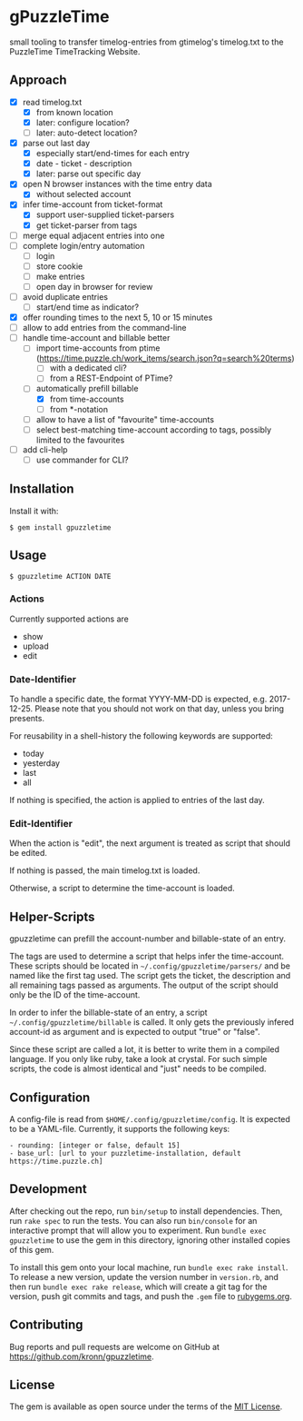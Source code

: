 # gPuzzleTime

small tooling to transfer timelog-entries from gtimelog's timelog.txt to the PuzzleTime TimeTracking Website.

## Approach

- [x] read timelog.txt
  - [x] from known location
  - [x] later: configure location?
  - [ ] later: auto-detect location?
- [x] parse out last day
  - [x] especially start/end-times for each entry
  - [x] date - ticket - description
  - [x] later: parse out specific day
- [x] open N browser instances with the time entry data
  - [x] without selected account
- [x] infer time-account from ticket-format
  - [x] support user-supplied ticket-parsers
  - [x] get ticket-parser from tags
- [ ] merge equal adjacent entries into one
- [ ] complete login/entry automation
  - [ ] login
  - [ ] store cookie
  - [ ] make entries
  - [ ] open day in browser for review
- [ ] avoid duplicate entries
  - [ ] start/end time as indicator?
- [x] offer rounding times to the next 5, 10 or 15 minutes
- [ ] allow to add entries from the command-line
- [ ] handle time-account and billable better
  - [ ] import time-accounts from ptime (https://time.puzzle.ch/work_items/search.json?q=search%20terms)
    - [ ] with a dedicated cli?
    - [ ] from a REST-Endpoint of PTime?
  - [ ] automatically prefill billable
    - [x] from time-accounts
    - [ ] from *-notation
  - [ ] allow to have a list of "favourite" time-accounts
  - [ ] select best-matching time-account according to tags, possibly limited to the favourites
- [ ] add cli-help
  - [ ] use commander for CLI?

## Installation

Install it with:

    $ gem install gpuzzletime

## Usage

    $ gpuzzletime ACTION DATE

### Actions

Currently supported actions are

- show
- upload
- edit

### Date-Identifier

To handle a specific date, the format YYYY-MM-DD is expected, e.g. 2017-12-25. Please note that you should not work on that day, unless you bring presents.

For reusability in a shell-history the following keywords are supported:

- today
- yesterday
- last
- all

If nothing is specified, the action is applied to entries of the last day.

### Edit-Identifier

When the action is "edit", the next argument is treated as script that should be edited.

If nothing is passed, the main timelog.txt is loaded.

Otherwise, a script to determine the time-account is loaded.

## Helper-Scripts

gpuzzletime can prefill the account-number and billable-state of an entry.

The tags are used to determine a script that helps infer the time-account.
These scripts should be located in `~/.config/gpuzzletime/parsers/` and be named
like the first tag used. The script gets the ticket, the description and all
remaining tags passed as arguments. The output of the script should only be the
ID of the time-account.

In order to infer the billable-state of an entry, a script
`~/.config/gpuzzletime/billable` is called. It only gets the previously infered
account-id as argument and is expected to output "true" or "false".

Since these script are called a lot, it is better to write them in a compiled
language. If you only like ruby, take a look at crystal. For such simple
scripts, the code is almost identical and "just" needs to be compiled.

## Configuration

A config-file is read from `$HOME/.config/gpuzzletime/config`. It is expected
to be a YAML-file. Currently, it supports the following keys:

	- rounding: [integer or false, default 15]
	- base_url: [url to your puzzletime-installation, default https://time.puzzle.ch]

## Development

After checking out the repo, run `bin/setup` to install dependencies. Then, run
`rake spec` to run the tests. You can also run `bin/console` for an interactive
prompt that will allow you to experiment. Run `bundle exec gpuzzletime` to use
the gem in this directory, ignoring other installed copies of this gem.

To install this gem onto your local machine, run `bundle exec rake install`. To
release a new version, update the version number in `version.rb`, and then run
`bundle exec rake release`, which will create a git tag for the version, push
git commits and tags, and push the `.gem` file to
[rubygems.org](https://rubygems.org).

## Contributing

Bug reports and pull requests are welcome on GitHub at https://github.com/kronn/gpuzzletime.


## License

The gem is available as open source under the terms of the [MIT License](http://opensource.org/licenses/MIT).
